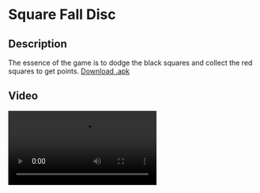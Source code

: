 <h1 align="left">Square Fall Disc</h1>
<h2 align="leftr">Description</h2>
<p align="leftr">The essence of the game is to dodge the black squares and collect the red squares to get points. <a href="https://drive.google.com/file/d/1fGcmptotq7ueR-LvcfrbMOmYoRSCN8L3/view?usp=sharing" download>Download .apk</a></p>
<h2 align="leftr">Video</h2>
<video src="https://github.com/EvgeniySerookiy/SquareFall/assets/149666289/0b9c21ca-54fe-4333-b817-4c7143becad4"</video>
